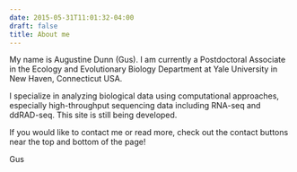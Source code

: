 ```yaml
---
date: 2015-05-31T11:01:32-04:00
draft: false
title: About me
---
```


My name is Augustine Dunn (Gus).
I am currently a Postdoctoral Associate in the Ecology and Evolutionary Biology Department at Yale University in New Haven, Connecticut USA.

I specialize in analyzing biological data using computational approaches, especially high-throughput sequencing data including RNA-seq and ddRAD-seq.
This site is still being developed.

If you would like to contact me or read more, check out the contact buttons near the top and bottom of the page!

Gus